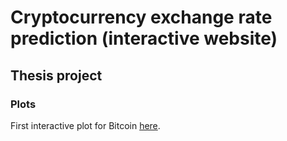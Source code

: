 # Cryptocurrency exchange rate prediction (interactive website) 
## Thesis project
### Plots
First interactive plot for Bitcoin [here](https://yeniuma.github.io/thesis/index.html).

